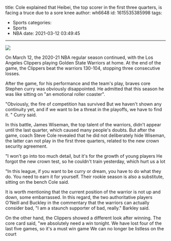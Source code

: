 title: Cole explained that Heibei, the top scorer in the first three quarters, is facing a truce due to a sore knee
author: wh6648
id: 1615535385998
tags: 
- Sports
categories: 
- Sports
- NBA
date: 2021-03-12 03:49:45
---
![](https://p1.itc.cn/images01/20210312/7df4d22aa6f94be190f14e1f591554c4.jpeg)


On March 12, the 2020-21 NBA regular season continued, with the Los Angeles Clippers playing Golden State Warriors at home. At the end of the game, the Clippers beat the warriors 130-104, stopping three consecutive losses.

After the game, for his performance and the team's play, braves core Stephen curry was obviously disappointed. He admitted that this season he was like sitting on "an emotional roller coaster".

"Obviously, the fire of competition has survived But we haven't shown any continuity yet, and if we want to be a threat in the playoffs, we have to find it. " Curry said.

In this battle, James Wiseman, the top talent of the warriors, didn't appear until the last quarter, which caused many people's doubts. But after the game, coach Steve Cole revealed that he did not deliberately hide Wiseman, the latter can not play in the first three quarters, related to the new crown security agreement.

"I won't go into too much detail, but it's for the growth of young players He forgot the new crown test, so he couldn't train yesterday, which hurt us a lot

"In this league, if you want to be curry or dream, you have to do what they do. You need to earn it for yourself. Their rookie season is also a substitute, sitting on the bench Cole said.

It is worth mentioning that the current position of the warrior is not up and down, some embarrassed. In this regard, the two authoritative players O'Neill and Buckley in the commentary that the warriors can actually consider bad, "I am a staunch supporter of bad, really." Barkley said.

On the other hand, the Clippers showed a different look after winning. The core card said, "we absolutely need a win tonight. We have lost four of the last five games, so it's a must win game We can no longer be listless on the court


